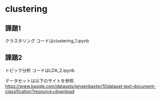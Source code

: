 # clustering

## 課題1
クラスタリング
コードはclustering_1.ipynb

## 課題2
トピック分析
コードはLDA_2.ipynb

データセットは以下のサイトを参照
https://www.kaggle.com/datasets/jensenbaxter/10dataset-text-document-classification?resource=download
